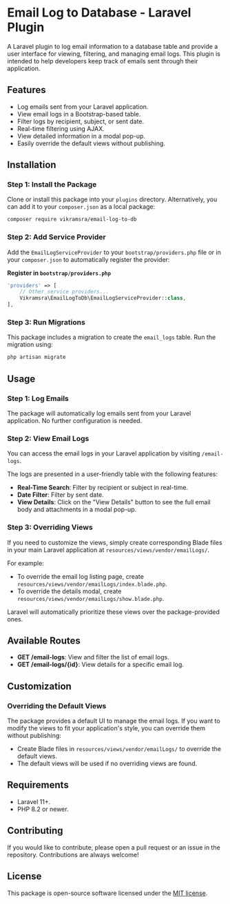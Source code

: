 # Email Log to Database - Laravel Plugin

A Laravel plugin to log email information to a database table and provide a user interface for viewing, filtering, and managing email logs. This plugin is intended to help developers keep track of emails sent through their application.

## Features
- Log emails sent from your Laravel application.
- View email logs in a Bootstrap-based table.
- Filter logs by recipient, subject, or sent date.
- Real-time filtering using AJAX.
- View detailed information in a modal pop-up.
- Easily override the default views without publishing.

## Installation

### Step 1: Install the Package
Clone or install this package into your `plugins` directory. Alternatively, you can add it to your `composer.json` as a local package:

```bash
composer require vikramsra/email-log-to-db
```

### Step 2: Add Service Provider
Add the `EmailLogServiceProvider` to your `bootstrap/providers.php` file or in your `composer.json` to automatically register the provider:

**Register in `bootstrap/providers.php`**

```php
'providers' => [
    // Other service providers...
    Vikramsra\EmailLogToDb\EmailLogServiceProvider::class,
],
```

### Step 3: Run Migrations
This package includes a migration to create the `email_logs` table. Run the migration using:

```bash
php artisan migrate
```

## Usage

### Step 1: Log Emails
The package will automatically log emails sent from your Laravel application. No further configuration is needed.

### Step 2: View Email Logs
You can access the email logs in your Laravel application by visiting `/email-logs`.

The logs are presented in a user-friendly table with the following features:
- **Real-Time Search**: Filter by recipient or subject in real-time.
- **Date Filter**: Filter by sent date.
- **View Details**: Click on the "View Details" button to see the full email body and attachments in a modal pop-up.

### Step 3: Overriding Views
If you need to customize the views, simply create corresponding Blade files in your main Laravel application at `resources/views/vendor/emailLogs/`.

For example:
- To override the email log listing page, create `resources/views/vendor/emailLogs/index.blade.php`.
- To override the details modal, create `resources/views/vendor/emailLogs/show.blade.php`.

Laravel will automatically prioritize these views over the package-provided ones.

## Available Routes
- **GET /email-logs**: View and filter the list of email logs.
- **GET /email-logs/{id}**: View details for a specific email log.

## Customization

### Overriding the Default Views
The package provides a default UI to manage the email logs. If you want to modify the views to fit your application's style, you can override them without publishing:
- Create Blade files in `resources/views/vendor/emailLogs/` to override the default views.
- The default views will be used if no overriding views are found.

## Requirements
- Laravel 11+.
- PHP 8.2 or newer.

## Contributing
If you would like to contribute, please open a pull request or an issue in the repository. Contributions are always welcome!

## License
This package is open-source software licensed under the [MIT license](LICENSE).

